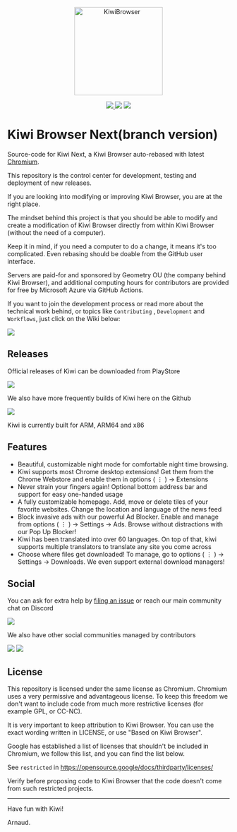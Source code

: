 <p align="center">
  <img src="https://raw.githubusercontent.com/kiwibrowser/src.next/kiwi/kiwi_logo_circle.svg" alt="KiwiBrowser"
	title="KiwiBrowser" width="200" height="200"/>
 </p>
<p align="center">
  <a href="https://github.com/kiwibrowser/src.next/releases">
  <img src="https://img.shields.io/github/v/release/kiwibrowser/src.next?include_prereleases&label=latest%20release"/>
</a>
  <a href="https://github.com/kiwibrowser/src.next/release">
<img src="https://img.shields.io/github/downloads/kiwibrowser/src.next/total?label=GitHub%20Downloads&color=%6BDDD5"></a>
<a href="https://github.com/kiwibrowser/src.next/blob/kiwi/LICENSE">
  <img src="https://img.shields.io/github/license/kiwibrowser/src.next?color=%236BDDD5"/></a>

  </p>

# Kiwi Browser Next(branch version)

Source-code for Kiwi Next, a Kiwi Browser auto-rebased with latest [Chromium](https://www.chromium.org/Home/).

This repository is the control center for development, testing and deployment of new releases.

If you are looking into modifying or improving Kiwi Browser, you are at the right place.

The mindset behind this project is that you should be able to modify and create a modification of Kiwi Browser directly from within Kiwi Browser (without the need of a computer).

Keep it in mind, if you need a computer to do a change, it means it's too complicated. Even rebasing should be doable from the GitHub user interface.

Servers are paid-for and sponsored by Geometry OU (the company behind Kiwi Browser), and additional computing hours for contributors are provided for free by Microsoft Azure via GitHub Actions.

If you want to join the development process or read more about the technical work behind, or topics like `Contributing` , `Development` and `Workflows`, just click on the Wiki below:

<a href="https://github.com/kiwibrowser/src.next/wiki">
<img src="https://img.shields.io/badge/WIKI-ffffff?style=for-the-badge&logo=github&logoColor=black"></a>

## Releases

Official releases of Kiwi can be downloaded from PlayStore

<a href="https://play.google.com/store/apps/details?id=com.kiwibrowser.browser">
<img src="https://img.shields.io/badge/Google_Play-414141?style=for-the-badge&logo=google-play&logoColor=white"></a>

We also have more frequently builds of Kiwi here on the Github

<a href="https://github.com/kiwibrowser/src.next/releases">
<img src="https://img.shields.io/badge/GitHub_Releases-100000?style=for-the-badge&logo=github&logoColor=white"></a>

Kiwi is currently built for ARM, ARM64 and x86

## Features
- Beautiful, customizable night mode for comfortable night time browsing.
- Kiwi supports most Chrome desktop extensions! Get them from the Chrome Webstore and enable them in options ( ⋮ ) -> Extensions
- Never strain your fingers again! Optional bottom address bar and support for easy one-handed usage
- A fully customizable homepage. Add, move or delete tiles of your favorite websites. Change the location and language of the news feed
- Block invasive ads with our powerful Ad Blocker. Enable and manage from options ( ⋮ ) -> Settings -> Ads. Browse without distractions with our Pop Up Blocker!
- Kiwi has been translated into over 60 languages. On top of that, kiwi supports multiple translators to translate any site you come across
- Choose where files get downloaded! To manage, go to options ( ⋮ ) -> Settings -> Downloads. We even support external download managers!

## Social

You can ask for extra help by [filing an issue](https://github.com/kiwibrowser/src.next/issues) or reach our main community chat on Discord

<a href="https://discord.gg/XyMppQq"> <img src="https://img.shields.io/badge/Discord-7289DA?style=for-the-badge&logo=discord&logoColor=white"></a>

We also have other social communities managed by contributors

<a href="https://t.me/kiwibrowserchat">
<img src="https://img.shields.io/badge/Telegram-2CA5E0?style=for-the-badge&logo=telegram&logoColor=white"></a>
<a href="https://www.reddit.com/r/kiwibrowser">
<img src="https://img.shields.io/badge/Reddit-FF4500?style=for-the-badge&logo=reddit&logoColor=white"></a>


## License

This repository is licensed under the same license as Chromium.
Chromium uses a very permissive and advantageous license. To keep this freedom we don't want to include code from much more restrictive licenses (for example GPL, or CC-NC).

It is very important to keep attribution to Kiwi Browser.
You can use the exact wording written in LICENSE, or use "Based on Kiwi Browser".

Google has established a list of licenses that shouldn't be included in Chromium, we follow this list, and you can find the list below.

See `restricted` in https://opensource.google/docs/thirdparty/licenses/

Verify before proposing code to Kiwi Browser that the code doesn't come from such restricted projects.


***

Have fun with Kiwi!

Arnaud.
